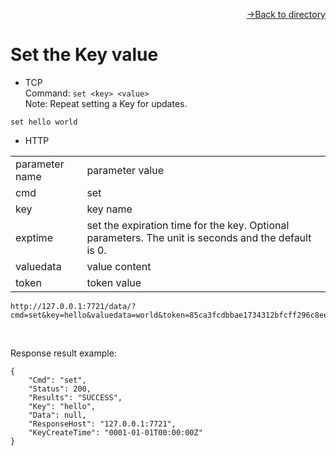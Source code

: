 [<p align="right">->Back to directory</p>](../0.directory.md)

# Set the Key value
* TCP  
Command: `set <key> <value>`  
Note: Repeat setting a Key for updates.
~~~shell
set hello world
~~~

* HTTP  
<table>
    <tr>
        <td>parameter name</td>
        <td>parameter value</td>
    </tr>
    <tr>
        <td>cmd</td>
        <td>set</td>
    </tr>
    <tr>
        <td>key</td>
        <td>key name</td>
    </tr> 
    <tr>
        <td>exptime</td>
        <td>set the expiration time for the key. Optional parameters. The unit is seconds and the default is 0.</td>
    </tr>  
    <tr>
        <td>valuedata</td>
        <td>value content</td>
    </tr> 
    <tr>
        <td>token</td>
        <td>token value</td>
    </tr> 
 
</table> 

~~~shell
http://127.0.0.1:7721/data/?cmd=set&key=hello&valuedata=world&token=85ca3fcdbbae1734312bfcff296c8eea
~~~
<br>

Response result example:
~~~shell
{
    "Cmd": "set",
    "Status": 200,
    "Results": "SUCCESS",
    "Key": "hello",
    "Data": null,
    "ResponseHost": "127.0.0.1:7721",
    "KeyCreateTime": "0001-01-01T00:00:00Z"
}
~~~